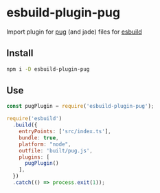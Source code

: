 # esbuild-plugin-pug

Import plugin for [pug](https://pugjs.org/) (and jade) files for [esbuild](https://esbuild.github.io/)

## Install

```bash
npm i -D esbuild-plugin-pug
```

## Use

```js
const pugPlugin = require('esbuild-plugin-pug');

require('esbuild')
  .build({
    entryPoints: ['src/index.ts'],
    bundle: true,
    platform: "node",
    outfile: 'built/pug.js',
    plugins: [
      pugPlugin()
    ],
  })
  .catch(() => process.exit(1));
```